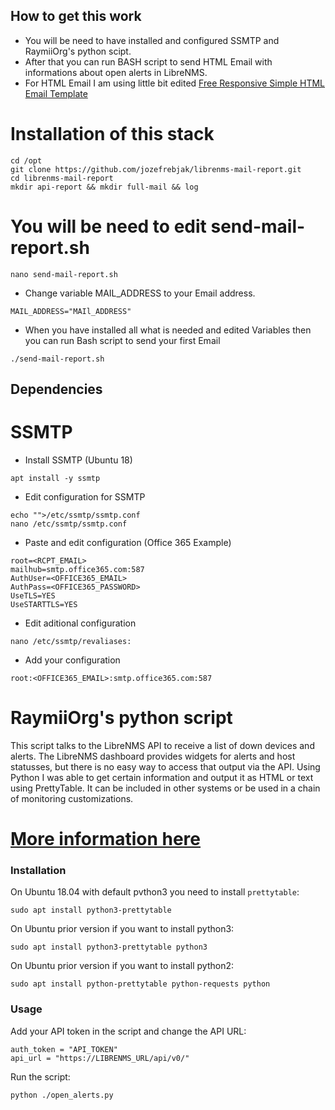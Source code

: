 ## How to get this work 

* You will be need to have installed and configured SSMTP and RaymiiOrg's python scipt.
* After that you can run BASH script to send HTML Email with informations about open alerts in LibreNMS.
* For HTML Email I am using little bit edited [Free Responsive Simple HTML Email Template](https://github.com/leemunroe/responsive-html-email-template)

# Installation of this stack

```
cd /opt
git clone https://github.com/jozefrebjak/librenms-mail-report.git
cd librenms-mail-report
mkdir api-report && mkdir full-mail && log
````

# You will be need to edit send-mail-report.sh

```
nano send-mail-report.sh
```

* Change variable MAIL_ADDRESS to your Email address.

```
MAIL_ADDRESS="MAIl_ADDRESS"
```

* When you have installed all what is needed and edited Variables then you can run Bash script to send your first Email

```
./send-mail-report.sh
```

## Dependencies 

# SSMTP

* Install SSMTP (Ubuntu 18)

```
apt install -y ssmtp
```

* Edit configuration for SSMTP

```
echo "">/etc/ssmtp/ssmtp.conf
nano /etc/ssmtp/ssmtp.conf
````

* Paste and edit configuration (Office 365 Example)

```
root=<RCPT_EMAIL>
mailhub=smtp.office365.com:587
AuthUser=<OFFICE365_EMAIL>
AuthPass=<OFFICE365_PASSWORD>
UseTLS=YES
UseSTARTTLS=YES
```

* Edit aditional configuration 

```
nano /etc/ssmtp/revaliases:
````

* Add your configuration

```
root:<OFFICE365_EMAIL>:smtp.office365.com:587
```

# RaymiiOrg's python script

This script talks to the LibreNMS API to receive a list of down devices and alerts. The LibreNMS dashboard provides widgets for alerts and host statusses, but there is no easy way to access that output via the API. Using Python I was able to get certain information and output it as HTML or text using PrettyTable. It can be included in other systems or be used in a chain of monitoring customizations.

# [More information here](https://raymii.org/s/software/Python_script_to_talk_to_LibreNMS_API_and_get_alerts_and_hosts.html)

### Installation

On Ubuntu 18.04 with default pvthon3 you need to install `prettytable`:

	sudo apt install python3-prettytable

On Ubuntu prior version if you want to install python3:

	sudo apt install python3-prettytable python3

On Ubuntu prior version if you want to install python2:

	sudo apt install python-prettytable python-requests python

### Usage

Add your API token in the script and change the API URL:

```
auth_token = "API_TOKEN"
api_url = "https://LIBRENMS_URL/api/v0/"
```

Run the script:

```
python ./open_alerts.py
```